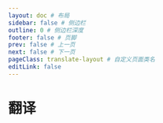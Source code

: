```yaml
---
layout: doc # 布局
sidebar: false # 侧边栏
outline: 0 # 侧边栏深度
footer: false # 页脚
prev: false # 上一页
next: false # 下一页
pageClass: translate-layout # 自定义页面类名
editLink: false
---
```


# 翻译

<Translate />

<!-- <Comment /> -->

<style src="./index.scss"></style>